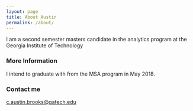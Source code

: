 ```yaml
---
layout: page
title: About Austin
permalink: /about/
---
```


I am a second semester masters candidate in the analytics program at the Georgia Institute of Technology

### More Information

I intend to graduate with from the MSA program in May 2018.

### Contact me

[c.austin.brooks@gatech.edu](mailto:c.austin.brooks@gatech.edu)
